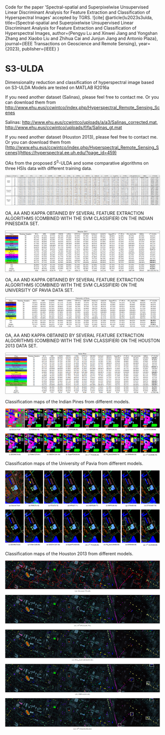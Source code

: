 Code for the paper 'Spectral-spatial and Superpixelwise Unsupervised Linear Discriminant Analysis for Feature Extraction and Classification of Hyperspectral Images' accepted by TGRS.
![cite]
@article{lu2023s3ulda,
  title={Spectral-spatial and Superpixelwise Unsupervised Linear Discriminant Analysis for Feature Extraction and Classification of Hyperspectral Images,
  author={Pengyu Lu and Xinwei Jiang and Yongshan Zhang and Xiaobo Liu and Zhihua Cai and Junjun Jiang and Antonio Plaza},
  journal={IEEE Transactions on Geoscience and Remote Sensing},
  year={2023},
  publisher={IEEE}
}
# S3-ULDA
Dimensionality reduction and classification of hyperspectral image based on S3-ULDA
Models are tested on MATLAB R2016a

If you need another dataset (Salinas), please feel free to contact me. Or you can download them from http://www.ehu.eus/ccwintco/index.php/Hyperspectral_Remote_Sensing_Scenes

Salinas: http://www.ehu.eus/ccwintco/uploads/a/a3/Salinas_corrected.mat, http://www.ehu.eus/ccwintco/uploads/f/fa/Salinas_gt.mat

If you need another dataset (Houston 2013), please feel free to contact me. Or you can download them from [http://www.ehu.eus/ccwintco/index.php/Hyperspectral_Remote_Sensing_Scenes](https://hyperspectral.ee.uh.edu/?page_id=459)

OAs from the proposed $S^3$-ULDA and some comparative algorithms on three HSIs data with different training data.

![image](img/SVMresult.png)

OA, AA AND KAPPA OBTAINED BY SEVERAL FEATURE EXTRACTION ALGORITHMS (COMBINED WITH THE SVM CLASSIFIER) 
ON THE INDIAN PINESDATA SET. 

![image](img/IndianPines.png)

OA, AA AND KAPPA OBTAINED BY SEVERAL FEATURE EXTRACTION ALGORITHMS (COMBINED WITH THE SVM CLASSIFIER) 
ON THE UNIVERSITY OF PAVIA DATA SET.

![image](img/UniversityofPavia.png)

OA, AA AND KAPPA OBTAINED BY SEVERAL FEATURE EXTRACTION ALGORITHMS (COMBINED WITH THE SVM CLASSIFIER) 
ON THE HOUSTON 2013 DATA SET.

![image](img/Houston2013.png)

Classification maps of the  Indian Pines from different models.

![image](img/Classificationmapsoftheindian.png)

Classification maps of the University of Pavia from different models.

![image](img/Classificationmapsofthepaviau.png)

Classification maps of the Houston 2013 from different models.

![image](img/ClassificationmapsoftheHouston2013.png)



